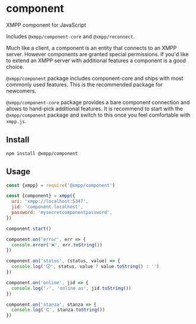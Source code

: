 # component

XMPP component for JavaScript

Includes `@xmpp/component-core` and `@xmpp/reconnect`.

Much like a client, a component is an entity that connects to an XMPP server.
However components are granted special permissions. If you'd like to extend an
XMPP server with additional features a component is a good choice.

`@xmpp/component` package includes component-core and ships with most commonly
used features. This is the recommended package for newcomers.

`@xmpp/component-core` package provides a bare component connection and allows
to hand-pick additional features. It is recommend to start with the `@xmpp/component`
package and switch to this once you feel comfortable with `xmpp.js`.

## Install

```
npm install @xmpp/component
```

## Usage

```js
const {xmpp} = require('@xmpp/component')

const {component} = xmpp({
  uri: 'xmpp://localhost:5347',
  jid: 'component.localhost',
  password: 'mysecretcomponentpassword',
})

component.start()

component.on('error', err => {
  console.error('❌', err.toString())
})

component.on('status', (status, value) => {
  console.log('🛈', status, value ? value.toString() : '')
})

component.on('online', jid => {
  console.log('🗸', 'online as', jid.toString())
})

component.on('stanza', stanza => {
  console.log('⮈', stanza.toString())
})
```
